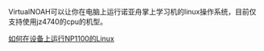 VirtualNOAH可以让你在电脑上运行诺亚舟掌上学习机的linux操作系统，目前仅支持使用jz4740的cpu的机型。

[如何在设备上运行NP1100的Linux](http://code.google.com/p/virtualnoah/wiki/VirtualNP1100)